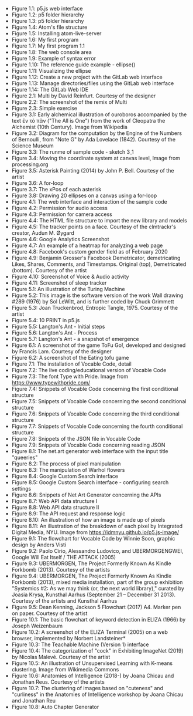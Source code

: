 * Figure 1.1: p5.js web interface
* Figure 1.2: p5 folder hierarchy
* Figure 1.3: p5 folder hierarchy
* Figure 1.4: Atom's file structure
* Figure 1.5: Installing atom-live-server
* Figure 1.6: My first program
* Figure 1.7: My first program 1.1
* Figure 1.8: The web console area
* Figure 1.9: Example of syntax error
* Figure 1.10: The reference guide example - ellipse()
* Figure 1.11: Visualizing the ellipse
* Figure 1.12: Create a new project with the GitLab web interface
* Figure 1.13: Manage directories/files using the GitLab web interface
* Figure 1.14: The GitLab Web IDE
* Figure 2.1: Multi by David Reinfurt. Courtesy of the designer
* Figure 2.2: The screenshot of the remix of Multi
* Figure 2.3: Simple exercise
* Figure 3.1: Early alchemical illustration of ouroboros accompanied by the text ἓν τὸ πᾶν ("The All is One") from the work of Cleopatra the Alchemist (10th Century). Image from Wikipedia
* Figure 3.2: Diagram for the computation by the Engine of the Numbers of Bernoulli, from "Note G" by Ada Lovelace (1842). Courtesy of the Science Museum
* Figure 3.3: The runme of sample code - sketch 3_1
* Figure 3.4: Moving the coordinate system at canvas level, Image from processing.org
* Figure 3.5: Asterisk Painting (2014) by John P. Bell. Courtesy of the artist
* Figure 3.6: A for-loop
* Figure 3.7: The xPos of each asterisk
* Figure 3.8: Drawing 20 ellipses on a canvas using a for-loop
* Figure 4.1: The web interface and interaction of the sample code
* Figure 4.2: Permission for audio access
* Figure 4.3: Permission for camera access
* Figure 4.4: The HTML file structure to import the new library and models
* Figure 4.5: The tracker points on a face. Courtesy of the clmtrackr's creator, Audun M. Øygard
* Figure 4.6: Google Analytics Screenshot
* Figure 4.7: An example of a heatmap for analyzing a web page
* Figure 4.8: Facebook's custom gender field as of February 2020
* Figure 4.9: Benjamin Grosser's Facebook Demetricator, demetricating Likes, Shares, Comments, and Timestamps. Original (top), Demetricated (bottom). Courtesy of the artist
* Figure 4.10: Screenshot of Voice & Audio activity
* Figure 4.11: Screenshot of sleep tracker
* Figure 5.1: An illustration of the Turing Machine
* Figure 5.2: This image is the software version of the work Wall drawing #289 (1976) by Sol LeWitt, and is further coded by Chuck Grimmett
* Figure 5.3: Joan Truckenbrod, Entropic Tangle, 1975. Courtesy of the artist
* Figure 5.4: 10 PRINT in p5.js
* Figure 5.5: Langton's Ant - Initial steps
* Figure 5.6: Langton's Ant - Process
* Figure 5.7: Langton's Ant - a snapshot of emergence
* Figure 6.1: A screenshot of the game ToFu Go!, developed and designed by Francis Lam. Courtesy of the designer
* Figure 6.2: A screenshot of the Eating tofu game
* Figure 7.1: The installation of Vocable Code, detail
* Figure 7.2: The live coding/educational version of Vocable Code
* Figure 7.3: The font Type with Pride. Image from https://www.typewithpride.com/
* Figure 7.4: Snippets of Vocable Code concerning the first conditional structure
* Figure 7.5: Snippets of Vocable Code concerning the second conditional structure
* Figure 7.6: Snippets of Vocable Code concerning the third conditional structure
* Figure 7.7: Snippets of Vocable Code concerning the fourth conditional structure
* Figure 7.8: Snippets of the JSON file in Vocable Code
* Figure 7.9: Snippets of Vocable Code concerning reading JSON
* Figure 8.1: The net.art generator web interface with the input title "queeries"
* Figure 8.2: The process of pixel manipulation
* Figure 8.3: The manipulation of Warhol flowers
* Figure 8.4: Google Custom Search interface
* Figure 8.5: Google Custom Search interface - configuring search settings
* Figure 8.6: Snippets of Net Art Generator concerning the APIs
* Figure 8.7: Web API data structure I
* Figure 8.8: Web API data structure II
* Figure 8.9: The API request and response logic
* Figure 8.10: An illustration of how an image is made up of pixels
* Figure 8.11: An illustration of the breakdown of each pixel by Integrated Digital Media, NYU. Image from https://idmnyu.github.io/p5.js-image/
* Figure 9.1: The flowchart for Vocable Code by Winnie Soon, graphic design by Anders Visti
* Figure 9.2: Paolo Cirio, Alessandro Ludovico, and UBERMORGENGWEI, Google Will Eat Itself / THE ATTACK (2005)
* Figure 9.3: UBERMORGEN, The Project Formerly Known As Kindle Forkbomb (2013). Courtesy of the artists
* Figure 9.4: UBERMORGEN, The Project Formerly Known As Kindle Forkbomb (2013), mixed media installation, part of the group exhibition "Systemics #2: As we may think (or, the next world library)," curated by Joasia Krysa, Kunsthal Aarhus (September 21 – December 31 2013). Courtesy of the artists and Kunsthal Aarhus
* Figure 9.5: Dean Kenning, Jackson 5 Flowchart (2017) A4. Marker pen on paper. Courtesy of the artist
* Figure 10.1: The basic flowchart of keyword detection in ELIZA (1966) by Joseph Weizenbaum
* Figure 10.2: A screenshot of the ELIZA Terminal (2005) on a web browser, implemented by Norbert Landsteiner*
* Figure 10.3: The Teachable Machine (Version 1) interface
* Figure 10.4: The categorization of "cock" in Exhibiting ImageNet (2019) by Nicolas Malevé. Courtesy of the artist
* Figure 10.5: An illustration of Unsupervised Learning with K-means clustering. Image from Wikimedia Commons
* Figure 10.6: Anatomies of Intelligence (2018-) by Joana Chicau and Jonathan Reus. Courtesy of the artists
* Figure 10.7: The clustering of images based on "cuteness" and "curliness" in the Anatomies of Intelligence workshop by Joana Chicau and Jonathan Reu
* Figure 10.8: Auto Chapter Generator
